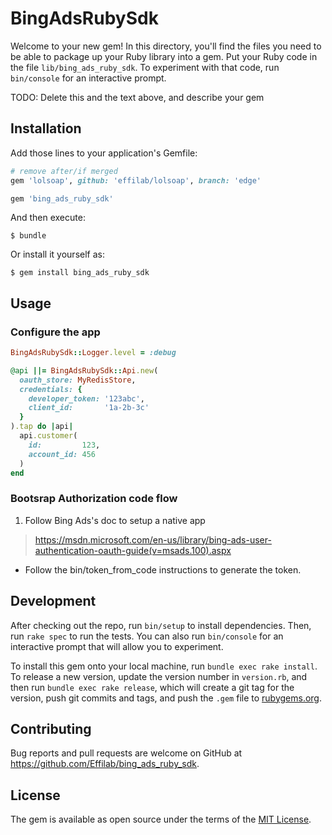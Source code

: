 # BingAdsRubySdk

Welcome to your new gem! In this directory, you'll find the files you need to be able to package up your Ruby library into a gem. Put your Ruby code in the file `lib/bing_ads_ruby_sdk`. To experiment with that code, run `bin/console` for an interactive prompt.

TODO: Delete this and the text above, and describe your gem

## Installation

Add those lines to your application's Gemfile:

```ruby
# remove after/if merged
gem 'lolsoap', github: 'effilab/lolsoap', branch: 'edge'

gem 'bing_ads_ruby_sdk'
```

And then execute:

    $ bundle

Or install it yourself as:

    $ gem install bing_ads_ruby_sdk

## Usage
### Configure the app
```ruby
BingAdsRubySdk::Logger.level = :debug

@api ||= BingAdsRubySdk::Api.new(
  oauth_store: MyRedisStore,
  credentials: {
    developer_token: '123abc',
    client_id:       '1a-2b-3c'
  }
).tap do |api|
  api.customer(
    id:         123,
    account_id: 456
  )
end
```
### Bootsrap Authorization code flow
1. Follow Bing Ads's doc to setup a native app
 > https://msdn.microsoft.com/en-us/library/bing-ads-user-authentication-oauth-guide(v=msads.100).aspx

* Follow the bin/token_from_code instructions to generate the token.

## Development

After checking out the repo, run `bin/setup` to install dependencies. Then, run `rake spec` to run the tests. You can also run `bin/console` for an interactive prompt that will allow you to experiment.

To install this gem onto your local machine, run `bundle exec rake install`. To release a new version, update the version number in `version.rb`, and then run `bundle exec rake release`, which will create a git tag for the version, push git commits and tags, and push the `.gem` file to [rubygems.org](https://rubygems.org).

## Contributing

Bug reports and pull requests are welcome on GitHub at https://github.com/Effilab/bing_ads_ruby_sdk.

## License

The gem is available as open source under the terms of the [MIT License](http://opensource.org/licenses/MIT).
